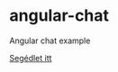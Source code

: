 # angular-chat
Angular chat example

[Segédlet itt](https://github.com/annatomka/annatomka.github.io/blob/master/_posts/2015-09-23-angularjs-chat-example.md)
